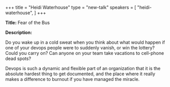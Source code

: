 +++
title = "Heidi Waterhouse"
type = "new-talk"
speakers = [
        "heidi-waterhouse",
]
+++
<div class="span-15  ">
  <div class="span-15  last ">
  <p><strong>Title:</strong>
Fear of the Bus
</p>

<p><strong>Description:</strong></p>

<p>
Do you wake up in a cold sweat when you think about what would happen if one of your devops people were to suddenly vanish, or win the lottery? Could you carry on? Can anyone on your team take vacations to cell-phone dead spots?
</p>
<p>
Devops is such a dynamic and flexible part of an organization that it is the absolute hardest thing to get documented, and the place where it really makes a difference to burnout if you have managed the miracle.
</p>
<p>

</p>


  </div>
</div>